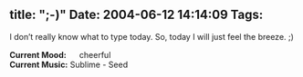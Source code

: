title: ";-)"
Date: 2004-06-12 14:14:09
Tags: 
---
<p>I don&#8217;t really know what to type today. So, today I will just feel the breeze. ;)</p>

<p><strong>Current Mood:</strong> <img width="15" height="15" src="http://stat.livejournal.com/img/mood/growf/smileys/smile.gif"/> cheerful<br/><strong>Current Music:</strong> Sublime - Seed</p>
